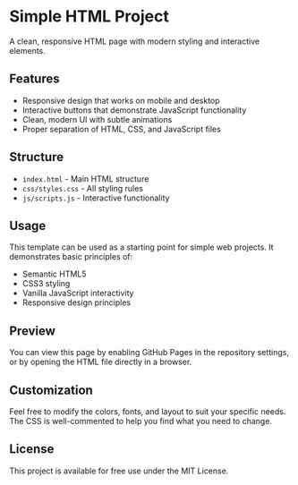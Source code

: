# Simple HTML Project

A clean, responsive HTML page with modern styling and interactive elements.

## Features

- Responsive design that works on mobile and desktop
- Interactive buttons that demonstrate JavaScript functionality
- Clean, modern UI with subtle animations
- Proper separation of HTML, CSS, and JavaScript files

## Structure

- `index.html` - Main HTML structure
- `css/styles.css` - All styling rules
- `js/scripts.js` - Interactive functionality

## Usage

This template can be used as a starting point for simple web projects. It demonstrates basic principles of:

- Semantic HTML5
- CSS3 styling
- Vanilla JavaScript interactivity
- Responsive design principles

## Preview

You can view this page by enabling GitHub Pages in the repository settings, or by opening the HTML file directly in a browser.

## Customization

Feel free to modify the colors, fonts, and layout to suit your specific needs. The CSS is well-commented to help you find what you need to change.

## License

This project is available for free use under the MIT License.